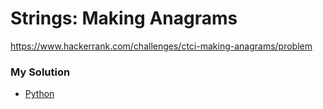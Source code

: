 # Strings: Making Anagrams

https://www.hackerrank.com/challenges/ctci-making-anagrams/problem

### My Solution

- [Python](making-anagrams.py)